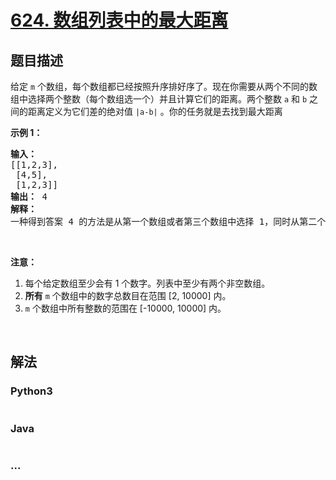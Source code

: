 # [624. 数组列表中的最大距离](https://leetcode-cn.com/problems/maximum-distance-in-arrays)



## 题目描述

<!-- 这里写题目描述 -->

<p>给定&nbsp;<code>m</code>&nbsp;个数组，每个数组都已经按照升序排好序了。现在你需要从两个不同的数组中选择两个整数（每个数组选一个）并且计算它们的距离。两个整数&nbsp;<code>a</code>&nbsp;和&nbsp;<code>b</code>&nbsp;之间的距离定义为它们差的绝对值&nbsp;<code>|a-b|</code>&nbsp;。你的任务就是去找到最大距离</p>

<p><strong>示例 1：</strong></p>

<pre><strong>输入：</strong> 
[[1,2,3],
 [4,5],
 [1,2,3]]
<strong>输出：</strong> 4
<strong>解释：</strong>
一种得到答案 4 的方法是从第一个数组或者第三个数组中选择 1，同时从第二个数组中选择 5 。
</pre>

<p>&nbsp;</p>

<p><strong>注意：</strong></p>

<ol>
	<li>每个给定数组至少会有 1 个数字。列表中至少有两个非空数组。</li>
	<li><strong>所有</strong>&nbsp;<code>m</code>&nbsp;个数组中的数字总数目在范围 [2, 10000] 内。</li>
	<li><code>m</code>&nbsp;个数组中所有整数的范围在 [-10000, 10000] 内。</li>
</ol>

<p>&nbsp;</p>


## 解法

<!-- 这里可写通用的实现逻辑 -->

<!-- tabs:start -->

### **Python3**

<!-- 这里可写当前语言的特殊实现逻辑 -->

```python

```

### **Java**

<!-- 这里可写当前语言的特殊实现逻辑 -->

```java

```

### **...**

```

```

<!-- tabs:end -->
